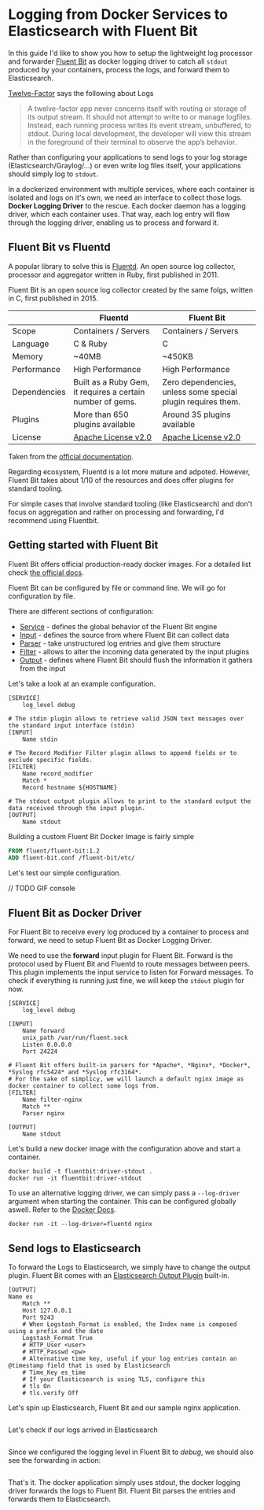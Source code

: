 # Logging from Docker Services to Elasticsearch with Fluent Bit

In this guide I'd like to show you how to setup the lightweight log processor and forwarder [Fluent Bit](https://fluentbit.io/) as docker logging driver to catch all `stdout` produced by your containers, process the logs, and forward them to Elasticsearch.

[Twelve-Factor](https://12factor.net/) says the following about Logs

> A twelve-factor app never concerns itself with routing or storage of its output stream. It should not attempt to write to or manage logfiles. 
> Instead, each running process writes its event stream, unbuffered, to stdout. 
> During local development, the developer will view this stream in the foreground of their terminal to observe the app’s behavior.

Rather than configuring your applications to send logs to your log storage (Elasticsearch/Graylog/...) or even write log files itself, your applications should simply log to `stdout`.

In a dockerized environment with multiple services, where each container is isolated and logs on it's own, we need an interface to collect those logs.
**Docker Logging Driver** to the rescue. 
Each docker daemon has a logging driver, which each container uses.
That way, each log entry will flow through the logging driver, enabling us to process and forward it.

## Fluent Bit vs Fluentd

A popular library to solve this is [Fluentd](https://www.fluentd.org/). An open source log collector, processor and aggregator written in Ruby, first published in 2011.

Fluent Bit is an open source log collector created by the same folgs, written in C, first published in 2015.

|| Fluentd | Fluent Bit | 
|---|---|---|
|Scope|Containers / Servers|Containers / Servers|
|Language|C & Ruby|C|
|Memory|~40MB|~450KB|
|Performance|High Performance|High Performance|
|Dependencies|Built as a Ruby Gem, it requires a certain number of gems.|Zero dependencies, unless some special plugin requires them.|
|Plugins|More than 650 plugins available|Around 35 plugins available|
|License|[Apache License v2.0](http://www.apache.org/licenses/LICENSE-2.0)|[Apache License v2.0](http://www.apache.org/licenses/LICENSE-2.0)|

Taken from the [official documentation](https://docs.fluentbit.io/manual/v/1.2/about/fluentd_and_fluentbit).

Regarding ecosystem, Fluentd is a lot more mature and adpoted.
However, Fluent Bit takes about 1/10 of the resources and does offer plugins for standard tooling.

For simple cases that involve standard tooling (like Elasticsearch) and don't focus on aggregation and rather on processing and forwarding, I'd recommend using Fluentbit.

## Getting started with Fluent Bit

Fluent Bit offers official production-ready docker images.
For a detailed list check [the official docs](https://docs.fluentbit.io/manual/installation/docker).

Fluent Bit can be configured by file or command line.
We will go for configuration by file.

There are different sections of configuration:

* [Service](https://docs.fluentbit.io/manual/service) - defines the global behavior of the Fluent Bit engine
* [Input](https://docs.fluentbit.io/manual/input) - defines the source from where Fluent Bit can collect data
* [Parser](https://docs.fluentbit.io/manual/parser) - take unstructured log entries and give them structure 
* [Filter](https://docs.fluentbit.io/manual/filter) - allows to alter the incoming data generated by the input plugins
* [Output](https://docs.fluentbit.io/manual/output) - defines where Fluent Bit should flush the information it gathers from the input

Let's take a look at an example configuration.

```apacheconf
[SERVICE]
	log_level debug

# The stdin plugin allows to retrieve valid JSON text messages over the standard input interface (stdin)
[INPUT]
	Name stdin

# The Record Modifier Filter plugin allows to append fields or to exclude specific fields.
[FILTER]
	Name record_modifier
	Match *
	Record hostname ${HOSTNAME}

# The stdout output plugin allows to print to the standard output the data received through the input plugin. 
[OUTPUT]
	Name stdout
```

Building a custom Fluent Bit Docker Image is fairly simple

```Dockerfile
FROM fluent/fluent-bit:1.2
ADD fluent-bit.conf /fluent-bit/etc/
```

Let's test our simple configuration.

// TODO GIF console

## Fluent Bit as Docker Driver

For Fluent Bit to receive every log produced by a container to process and forward, we need to setup Fluent Bit as Docker Logging Driver.

We need to use the **forward** input plugin for Fluent Bit.
Forward is the protocol used by Fluent Bit and Fluentd to route messages between peers. This plugin implements the input service to listen for Forward messages.
To check if everything is running just fine, we will keep the `stdout` plugin for now.

```apacheconf
[SERVICE]
    log_level debug

[INPUT]
    Name forward
    unix_path /var/run/fluent.sock
    Listen 0.0.0.0
    Port 24224

# Fluent Bit offers built-in parsers for *Apache*, *Nginx*, *Docker*, *Syslog rfc5424* and *Syslog rfc3164*.
# For the sake of simplicy, we will launch a default nginx image as docker container to collect some logs from.
[FILTER]
    Name filter-nginx
    Match **
    Parser nginx

[OUTPUT]
    Name stdout
```

Let's build a new docker image with the configuration above and start a container.

```shell
docker build -t fluentbit:driver-stdout .
docker run -it fluentbit:driver-stdout
```

To use an alternative logging driver, we can simply pass a `--log-driver` argument when starting the container.
This can be configured globally aswell. Refer to the [Docker Docs](https://docs.docker.com/config/containers/logging/configure/).

```shell
docker run -it --log-driver=fluentd nginx
```

## Send logs to Elasticsearch

To forward the Logs to Elasticsearch, we simply have to change the output plugin.
Fluent Bit comes with an [Elasticsearch Output Plugin](https://docs.fluentbit.io/manual/output/elasticsearch) built-in.

```apacheconf
[OUTPUT]
Name es
    Match **
    Host 127.0.0.1
    Port 9243
    # When Logstash_Format is enabled, the Index name is composed using a prefix and the date
    Logstash_Format True
    # HTTP_User <user>
    # HTTP_Passwd <pw>
    # Alternative time key, useful if your log entries contain an @timestamp field that is used by Elasticsearch
    # Time_Key es_time
    # If your Elasticsearch is using TLS, configure this
    # tls On
    # tls.verify Off
```

Let's spin up Elasticsearch, Fluent Bit and our sample nginx application.

```sh

```

Let's check if our logs arrived in Elasticsearch

```

```

Since we configured the logging level in Fluent Bit to *debug*, we should also see the forwarding in action:

```

```

That's it. The docker application simply uses stdout, the docker logging driver forwards the logs to Fluent Bit. Fluent Bit parses the entries and forwards them to Elasticsearch.
